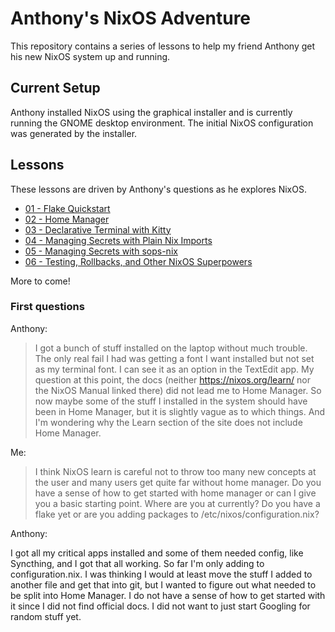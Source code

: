 # Anthony's NixOS Adventure

This repository contains a series of lessons to help my friend Anthony get his
new NixOS system up and running.

## Current Setup

Anthony installed NixOS using the graphical installer and is currently running
the GNOME desktop environment. The initial NixOS configuration was generated by
the installer.

## Lessons

These lessons are driven by Anthony's questions as he explores NixOS.

- [01 - Flake Quickstart](./01-flake-quickstart.md)
- [02 - Home Manager](./02-home-manager.md)
- [03 - Declarative Terminal with Kitty](./03-declarative-terminal-kitty.md)
- [04 - Managing Secrets with Plain Nix Imports](./04-managing-secrets-with-nix.md)
- [05 - Managing Secrets with sops-nix](./05-managing-secrets-with-sops.md)
- [06 - Testing, Rollbacks, and Other NixOS Superpowers](./06-testing-and-rollbacks.md)

More to come!

### First questions

Anthony:

> I got a bunch of stuff installed on the laptop without much trouble. The only
> real fail I had was getting a font I want installed but not set as my terminal
> font. I can see it as an option in the TextEdit app. My question at this
> point, the docs (neither https://nixos.org/learn/ nor the NixOS Manual linked
> there) did not lead me to Home Manager. So now maybe some of the stuff I
> installed in the system should have been in Home Manager, but it is slightly
> vague as to which things. And I'm wondering why the Learn section of the site
> does not include Home Manager.

Me:

> I think NixOS learn is careful not to throw too many new concepts at the user
> and many users get quite far without home manager. Do you have a sense of how
> to get started with home manager or can I give you a basic starting point.
> Where are you at currently? Do you have a flake yet or are you adding packages
> to /etc/nixos/configuration.nix?

Anthony:

I got all my critical apps installed and some of them needed config, like
Syncthing, and I got that all working. So far I'm only adding to
configuration.nix. I was thinking I would at least move the stuff I added to
another file and get that into git, but I wanted to figure out what needed to be
split into Home Manager. I do not have a sense of how to get started with it
since I did not find official docs. I did not want to just start Googling for
random stuff yet.
